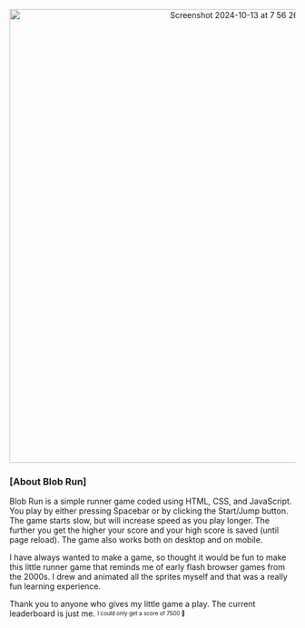 <p align="center" width="100%">
<img width="800" alt="Screenshot 2024-10-13 at 7 56 26 PM" src="https://github.com/user-attachments/assets/567d374a-919c-4e19-90c7-ba3d4012fc42">
</p>

### [About Blob Run]
Blob Run is a simple runner game coded using HTML, CSS, and JavaScript. You play by either pressing Spacebar or by clicking the Start/Jump button. The game starts slow, but will
increase speed as you play longer. The further you get the higher your score and your high score is saved (until page reload). The game also works both on desktop and on mobile.

I have always wanted to make a game, so thought it would be fun to make this little runner game that reminds me of early flash browser games from the 2000s. I drew and animated all 
the sprites myself and that was a really fun learning experience. 

Thank you to anyone who gives my little game a play. The current leaderboard is just me. <sup><sub> I could only get a score of 7500 😬 </sub></sup>
  
